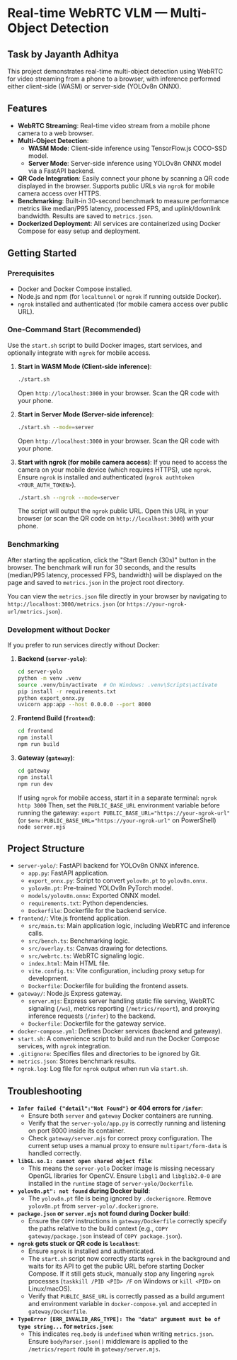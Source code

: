 # Real-time WebRTC VLM — Multi-Object Detection
## Task by Jayanth Adhitya

This project demonstrates real-time multi-object detection using WebRTC for video streaming from a phone to a browser, with inference performed either client-side (WASM) or server-side (YOLOv8n ONNX).

## Features

*   **WebRTC Streaming**: Real-time video stream from a mobile phone camera to a web browser.
*   **Multi-Object Detection**:
    *   **WASM Mode**: Client-side inference using TensorFlow.js COCO-SSD model.
    *   **Server Mode**: Server-side inference using YOLOv8n ONNX model via a FastAPI backend.
*   **QR Code Integration**: Easily connect your phone by scanning a QR code displayed in the browser. Supports public URLs via `ngrok` for mobile camera access over HTTPS.
*   **Benchmarking**: Built-in 30-second benchmark to measure performance metrics like median/P95 latency, processed FPS, and uplink/downlink bandwidth. Results are saved to `metrics.json`.
*   **Dockerized Deployment**: All services are containerized using Docker Compose for easy setup and deployment.

## Getting Started

### Prerequisites

*   Docker and Docker Compose installed.
*   Node.js and npm (for `localtunnel` or `ngrok` if running outside Docker).
*   `ngrok` installed and authenticated (for mobile camera access over public URL).

### One-Command Start (Recommended)

Use the `start.sh` script to build Docker images, start services, and optionally integrate with `ngrok` for mobile access.

1.  **Start in WASM Mode (Client-side inference)**:
    ```bash
    ./start.sh
    ```
    Open `http://localhost:3000` in your browser. Scan the QR code with your phone.

2.  **Start in Server Mode (Server-side inference)**:
    ```bash
    ./start.sh --mode=server
    ```
    Open `http://localhost:3000` in your browser. Scan the QR code with your phone.

3.  **Start with ngrok (for mobile camera access)**:
    If you need to access the camera on your mobile device (which requires HTTPS), use `ngrok`. Ensure `ngrok` is installed and authenticated (`ngrok authtoken <YOUR_AUTH_TOKEN>`).
    ```bash
    ./start.sh --ngrok --mode=server
    ```
    The script will output the `ngrok` public URL. Open this URL in your browser (or scan the QR code on `http://localhost:3000`) with your phone.

### Benchmarking

After starting the application, click the "Start Bench (30s)" button in the browser. The benchmark will run for 30 seconds, and the results (median/P95 latency, processed FPS, bandwidth) will be displayed on the page and saved to `metrics.json` in the project root directory.

You can view the `metrics.json` file directly in your browser by navigating to `http://localhost:3000/metrics.json` (or `https://your-ngrok-url/metrics.json`).

### Development without Docker

If you prefer to run services directly without Docker:

1.  **Backend (`server-yolo`)**:
    ```bash
    cd server-yolo
    python -m venv .venv
    source .venv/bin/activate  # On Windows: .venv\Scripts\activate
    pip install -r requirements.txt
    python export_onnx.py
    uvicorn app:app --host 0.0.0.0 --port 8000
    ```

2.  **Frontend Build (`frontend`)**:
    ```bash
    cd frontend
    npm install
    npm run build
    ```

3.  **Gateway (`gateway`)**:
    ```bash
    cd gateway
    npm install
    npm run dev
    ```
    If using `ngrok` for mobile access, start it in a separate terminal:
    `ngrok http 3000`
    Then, set the `PUBLIC_BASE_URL` environment variable before running the gateway:
    `export PUBLIC_BASE_URL="https://your-ngrok-url"` (or `$env:PUBLIC_BASE_URL="https://your-ngrok-url"` on PowerShell)
    `node server.mjs`

## Project Structure

*   `server-yolo/`: FastAPI backend for YOLOv8n ONNX inference.
    *   `app.py`: FastAPI application.
    *   `export_onnx.py`: Script to convert `yolov8n.pt` to `yolov8n.onnx`.
    *   `yolov8n.pt`: Pre-trained YOLOv8n PyTorch model.
    *   `models/yolov8n.onnx`: Exported ONNX model.
    *   `requirements.txt`: Python dependencies.
    *   `Dockerfile`: Dockerfile for the backend service.
*   `frontend/`: Vite.js frontend application.
    *   `src/main.ts`: Main application logic, including WebRTC and inference calls.
    *   `src/bench.ts`: Benchmarking logic.
    *   `src/overlay.ts`: Canvas drawing for detections.
    *   `src/webrtc.ts`: WebRTC signaling logic.
    *   `index.html`: Main HTML file.
    *   `vite.config.ts`: Vite configuration, including proxy setup for development.
    *   `Dockerfile`: Dockerfile for building the frontend assets.
*   `gateway/`: Node.js Express gateway.
    *   `server.mjs`: Express server handling static file serving, WebRTC signaling (`/ws`), metrics reporting (`/metrics/report`), and proxying inference requests (`/infer`) to the backend.
    *   `Dockerfile`: Dockerfile for the gateway service.
*   `docker-compose.yml`: Defines Docker services (backend and gateway).
*   `start.sh`: A convenience script to build and run the Docker Compose services, with `ngrok` integration.
*   `.gitignore`: Specifies files and directories to be ignored by Git.
*   `metrics.json`: Stores benchmark results.
*   `ngrok.log`: Log file for `ngrok` output when run via `start.sh`.

## Troubleshooting

*   **`Infer failed {"detail":"Not Found"}` or 404 errors for `/infer`**:
    *   Ensure both `server` and `gateway` Docker containers are running.
    *   Verify that the `server-yolo/app.py` is correctly running and listening on port 8000 inside its container.
    *   Check `gateway/server.mjs` for correct proxy configuration. The current setup uses a manual proxy to ensure `multipart/form-data` is handled correctly.
*   **`libGL.so.1: cannot open shared object file`**:
    *   This means the `server-yolo` Docker image is missing necessary OpenGL libraries for OpenCV. Ensure `libgl1` and `libglib2.0-0` are installed in the `runtime` stage of `server-yolo/Dockerfile`.
*   **`yolov8n.pt": not found` during Docker build**:
    *   The `yolov8n.pt` file is being ignored by `.dockerignore`. Remove `yolov8n.pt` from `server-yolo/.dockerignore`.
*   **`package.json` or `server.mjs` not found during Docker build**:
    *   Ensure the `COPY` instructions in `gateway/Dockerfile` correctly specify the paths relative to the build context (e.g., `COPY gateway/package.json` instead of `COPY package.json`).
*   **`ngrok` gets stuck or QR code is `localhost`**:
    *   Ensure `ngrok` is installed and authenticated.
    *   The `start.sh` script now correctly starts `ngrok` in the background and waits for its API to get the public URL before starting Docker Compose. If it still gets stuck, manually stop any lingering `ngrok` processes (`taskkill /PID <PID> /F` on Windows or `kill <PID>` on Linux/macOS).
    *   Verify that `PUBLIC_BASE_URL` is correctly passed as a build argument and environment variable in `docker-compose.yml` and accepted in `gateway/Dockerfile`.
*   **`TypeError [ERR_INVALID_ARG_TYPE]: The "data" argument must be of type string...` for `metrics.json`**:
    *   This indicates `req.body` is `undefined` when writing `metrics.json`. Ensure `bodyParser.json()` middleware is applied to the `/metrics/report` route in `gateway/server.mjs`.
